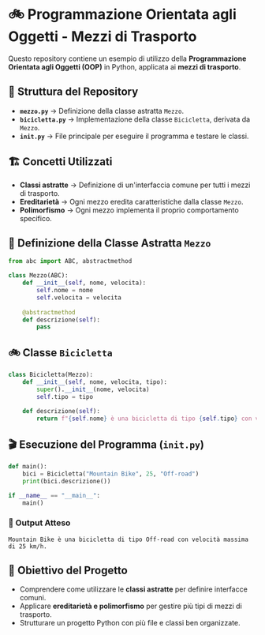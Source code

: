 # 🚲 Programmazione Orientata agli Oggetti - Mezzi di Trasporto

Questo repository contiene un esempio di utilizzo della **Programmazione Orientata agli Oggetti (OOP)** in Python, applicata ai **mezzi di trasporto**.

## 📂 Struttura del Repository

- **`mezzo.py`** → Definizione della classe astratta `Mezzo`.
- **`bicicletta.py`** → Implementazione della classe `Bicicletta`, derivata da `Mezzo`.
- **`init.py`** → File principale per eseguire il programma e testare le classi.

## 🏗️ Concetti Utilizzati

- **Classi astratte** → Definizione di un'interfaccia comune per tutti i mezzi di trasporto.
- **Ereditarietà** → Ogni mezzo eredita caratteristiche dalla classe `Mezzo`.
- **Polimorfismo** → Ogni mezzo implementa il proprio comportamento specifico.

## 🔹 Definizione della Classe Astratta `Mezzo`

```python
from abc import ABC, abstractmethod

class Mezzo(ABC):
    def __init__(self, nome, velocita):
        self.nome = nome
        self.velocita = velocita
    
    @abstractmethod
    def descrizione(self):
        pass
```

## 🚲 Classe `Bicicletta`

```python
class Bicicletta(Mezzo):
    def __init__(self, nome, velocita, tipo):
        super().__init__(nome, velocita)
        self.tipo = tipo
    
    def descrizione(self):
        return f"{self.nome} è una bicicletta di tipo {self.tipo} con velocità massima di {self.velocita} km/h."
```

## 🎬 Esecuzione del Programma (`init.py`)

```python
def main():
    bici = Bicicletta("Mountain Bike", 25, "Off-road")
    print(bici.descrizione())

if __name__ == "__main__":
    main()
```

### 📌 Output Atteso
```
Mountain Bike è una bicicletta di tipo Off-road con velocità massima di 25 km/h.
```

## 🎯 Obiettivo del Progetto

- Comprendere come utilizzare le **classi astratte** per definire interfacce comuni.
- Applicare **ereditarietà e polimorfismo** per gestire più tipi di mezzi di trasporto.
- Strutturare un progetto Python con più file e classi ben organizzate.
